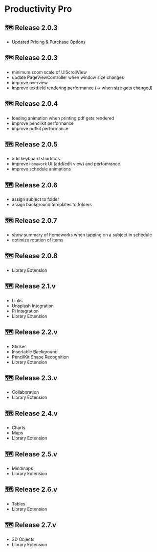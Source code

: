 # Productivity Pro

## 🗺️ Release 2.0.3
- Updated Pricing & Purchase Options 

## 🗺️ Release 2.0.3
- minimum zoom scale of UIScrollView
- update PageViewController when window size changes
- improve overview
- improve textfield rendering performance (-> when size gets changed)

## 🗺️ Release 2.0.4
- loading animation when printing pdf gets rendered 
- improve pencilkit performance 
- improve pdfkit performance

## 🗺️ Release 2.0.5
- add keyboard shortcuts
- improve `Homework` UI (add/edit view) and perfomrance
- improve schedule animations 

## 🗺️ Release 2.0.6
- assign subject to folder
- assign background templates to folders 

## 🗺️ Release 2.0.7
- show summary of homeworks when tapping on a subject in schedule 
- optimize rotation of items 

## 🗺️ Release 2.0.8
- Library Extension

## 🗺️ Release 2.1.v
- Links 
- Unsplash Integration 
- Pi Integration
- Library Extension

## 🗺️ Release 2.2.v
- Sticker
- Insertable Background
- PencilKit Shape Recognition
- Library Extension

## 🗺️ Release 2.3.v
- Collaboration
- Library Extension

## 🗺️ Release 2.4.v
- Charts
- Maps
- Library Extension

## 🗺️ Release 2.5.v
- Mindmaps
- Library Extension

## 🗺️ Release 2.6.v
- Tables
- Library Extension

## 🗺️ Release 2.7.v
- 3D Objects 
- Library Extension
